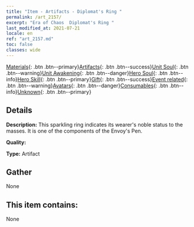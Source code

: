 ```yaml
---
title: "Item - Artifacts - Diplomat's Ring "
permalink: /art_2157/
excerpt: "Era of Chaos  Diplomat's Ring "
last_modified_at: 2021-07-21
locale: en
ref: "art_2157.md"
toc: false
classes: wide
---
```

 [Materials](/Items/){: .btn .btn--primary}[Artifacts](/Items/Artifacts/){: .btn .btn--success}[Unit Soul](/Items/UnitSoul/){: .btn .btn--warning}[Unit Awakening](/Items/UnitAwakening/){: .btn .btn--danger}[Hero Soul](/Items/HeroSoul/){: .btn .btn--info}[Hero Skill](/Items/HeroSkill/){: .btn .btn--primary}[Gift](/Items/Gift/){: .btn .btn--success}[Event related](/Items/Events/){: .btn .btn--warning}[Avatars](/Items/Avatars/){: .btn .btn--danger}[Consumables](/Items/Consumables/){: .btn .btn--info}[Unknown](/Items/Unknown/){: .btn .btn--primary}

## Details
 **Description:** This sparkling ring indicates its wearer's noble status to the masses. It is one of the components of the Envoy's Pen.

 **Quality:** 

 **Type:** Artifact

## Gather

  None

## This item contains:

  None

